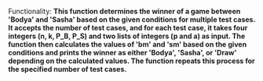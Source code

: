 Functionality: **This function determines the winner of a game between 'Bodya' and 'Sasha' based on the given conditions for multiple test cases. It accepts the number of test cases, and for each test case, it takes four integers (n, k, P_B, P_S) and two lists of integers (p and a) as input. The function then calculates the values of 'bm' and 'sm' based on the given conditions and prints the winner as either 'Bodya', 'Sasha', or 'Draw' depending on the calculated values. The function repeats this process for the specified number of test cases.**